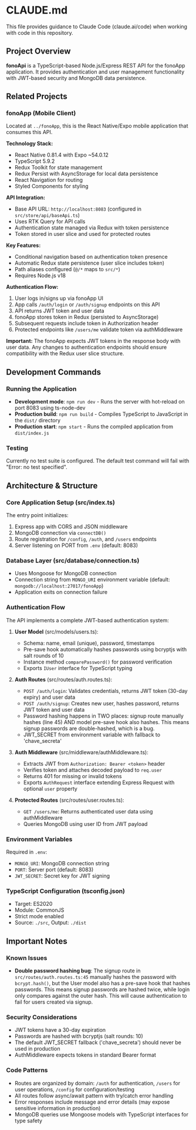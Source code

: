 # CLAUDE.md

This file provides guidance to Claude Code (claude.ai/code) when working with code in this repository.

## Project Overview

**fonoApi** is a TypeScript-based Node.js/Express REST API for the fonoApp application. It provides authentication and user management functionality with JWT-based security and MongoDB data persistence.

## Related Projects

### fonoApp (Mobile Client)
Located at `../fonoApp`, this is the React Native/Expo mobile application that consumes this API.

**Technology Stack:**
- React Native 0.81.4 with Expo ~54.0.12
- TypeScript 5.9.2
- Redux Toolkit for state management
- Redux Persist with AsyncStorage for local data persistence
- React Navigation for routing
- Styled Components for styling

**API Integration:**
- Base API URL: `http://localhost:8083` (configured in `src/store/api/baseApi.ts`)
- Uses RTK Query for API calls
- Authentication state managed via Redux with token persistence
- Token stored in user slice and used for protected routes

**Key Features:**
- Conditional navigation based on authentication token presence
- Automatic Redux state persistence (user slice includes token)
- Path aliases configured (`@/*` maps to `src/*`)
- Requires Node.js v18

**Authentication Flow:**
1. User logs in/signs up via fonoApp UI
2. App calls `/auth/login` or `/auth/signup` endpoints on this API
3. API returns JWT token and user data
4. fonoApp stores token in Redux (persisted to AsyncStorage)
5. Subsequent requests include token in Authorization header
6. Protected endpoints like `/users/me` validate token via authMiddleware

**Important:** The fonoApp expects JWT tokens in the response body with user data. Any changes to authentication endpoints should ensure compatibility with the Redux user slice structure.

## Development Commands

### Running the Application
- **Development mode**: `npm run dev` - Runs the server with hot-reload on port 8083 using ts-node-dev
- **Production build**: `npm run build` - Compiles TypeScript to JavaScript in the `dist/` directory
- **Production start**: `npm start` - Runs the compiled application from `dist/index.js`

### Testing
Currently no test suite is configured. The default test command will fail with "Error: no test specified".

## Architecture & Structure

### Core Application Setup (src/index.ts)
The entry point initializes:
1. Express app with CORS and JSON middleware
2. MongoDB connection via `connectDB()`
3. Route registration for `/config`, `/auth`, and `/users` endpoints
4. Server listening on PORT from `.env` (default: 8083)

### Database Layer (src/database/connection.ts)
- Uses Mongoose for MongoDB connection
- Connection string from `MONGO_URI` environment variable (default: `mongodb://localhost:27017/fonoApp`)
- Application exits on connection failure

### Authentication Flow
The API implements a complete JWT-based authentication system:

1. **User Model** (src/models/users.ts):
   - Schema: name, email (unique), password, timestamps
   - Pre-save hook automatically hashes passwords using bcryptjs with salt rounds of 10
   - Instance method `comparePassword()` for password verification
   - Exports `IUser` interface for TypeScript typing

2. **Auth Routes** (src/routes/auth.routes.ts):
   - `POST /auth/login`: Validates credentials, returns JWT token (30-day expiry) and user data
   - `POST /auth/signup`: Creates new user, hashes password, returns JWT token and user data
   - Password hashing happens in TWO places: signup route manually hashes (line 45) AND model pre-save hook also hashes. This means signup passwords are double-hashed, which is a bug.
   - JWT_SECRET from environment variable with fallback to 'chave_secreta'

3. **Auth Middleware** (src/middleware/authMiddleware.ts):
   - Extracts JWT from `Authorization: Bearer <token>` header
   - Verifies token and attaches decoded payload to `req.user`
   - Returns 401 for missing or invalid tokens
   - Exports `AuthRequest` interface extending Express Request with optional `user` property

4. **Protected Routes** (src/routes/user.routes.ts):
   - `GET /users/me`: Returns authenticated user data using authMiddleware
   - Queries MongoDB using user ID from JWT payload

### Environment Variables
Required in `.env`:
- `MONGO_URI`: MongoDB connection string
- `PORT`: Server port (default: 8083)
- `JWT_SECRET`: Secret key for JWT signing

### TypeScript Configuration (tsconfig.json)
- Target: ES2020
- Module: CommonJS
- Strict mode enabled
- Source: `./src`, Output: `./dist`

## Important Notes

### Known Issues
- **Double password hashing bug**: The signup route in `src/routes/auth.routes.ts:45` manually hashes the password with `bcrypt.hash()`, but the User model also has a pre-save hook that hashes passwords. This means signup passwords are hashed twice, while login only compares against the outer hash. This will cause authentication to fail for users created via signup.

### Security Considerations
- JWT tokens have a 30-day expiration
- Passwords are hashed with bcryptjs (salt rounds: 10)
- The default JWT_SECRET fallback ('chave_secreta') should never be used in production
- AuthMiddleware expects tokens in standard Bearer format

### Code Patterns
- Routes are organized by domain: `/auth` for authentication, `/users` for user operations, `/config` for configuration/testing
- All routes follow async/await pattern with try/catch error handling
- Error responses include message and error details (may expose sensitive information in production)
- MongoDB queries use Mongoose models with TypeScript interfaces for type safety
